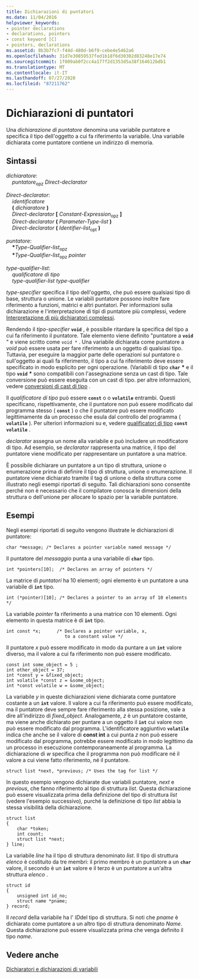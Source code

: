 ```yaml
---
title: Dichiarazioni di puntatori
ms.date: 11/04/2016
helpviewer_keywords:
- pointer declarations
- declarations, pointers
- const keyword [C]
- pointers, declarations
ms.assetid: 8b3b7fc7-f44d-480d-b6f9-cebe4e5462a6
ms.openlocfilehash: 31d7e30859537fed1b18f6d30302d83248e17e74
ms.sourcegitcommit: 1f009ab0f2cc4a177f2d1353d5a38f164612bdb1
ms.translationtype: MT
ms.contentlocale: it-IT
ms.lasthandoff: 07/27/2020
ms.locfileid: "87211762"
---
```

# <a name="pointer-declarations"></a>Dichiarazioni di puntatori

Una *dichiarazione di puntatore* denomina una variabile puntatore e specifica il tipo dell'oggetto a cui fa riferimento la variabile. Una variabile dichiarata come puntatore contiene un indirizzo di memoria.

## <a name="syntax"></a>Sintassi

*dichiaratore*:<br/>
&nbsp;&nbsp;&nbsp;&nbsp;*puntatore*<sub>opz</sub> *Direct-declarator*

*Direct-declarator*:<br/>
&nbsp;&nbsp;&nbsp;&nbsp;*identificatore*<br/>
&nbsp;&nbsp;&nbsp;&nbsp;**(** *dichiaratore* **)**<br/>
&nbsp;&nbsp;&nbsp;&nbsp;*Direct-declarator* **[** *Constant-Expression*<sub>opz</sub> **]**<br/>
&nbsp;&nbsp;&nbsp;&nbsp;*Direct-declarator* **(** *Parameter-Type-list* **)**<br/>
&nbsp;&nbsp;&nbsp;&nbsp;*Direct-declarator* **(** *Identifier-list*<sub>opt</sub> **)**

*puntatore*:<br/>
&nbsp;&nbsp;&nbsp;&nbsp;<strong>\*</strong>*Type-Qualifier-list*<sub>opz</sub><br/>
&nbsp;&nbsp;&nbsp;&nbsp;<strong>\*</strong>*Type-Qualifier-list*<sub>opz</sub> *pointer*

*type-qualifier-list*:<br/>
&nbsp;&nbsp;&nbsp;&nbsp;*qualificatore di tipo*<br/>
&nbsp;&nbsp;&nbsp;&nbsp;*type-qualifier-list* *type-qualifier*

*type-specifier* specifica il tipo dell'oggetto, che può essere qualsiasi tipo di base, struttura o unione. Le variabili puntatore possono inoltre fare riferimento a funzioni, matrici e altri puntatori. Per informazioni sulla dichiarazione e l'interpretazione di tipi di puntatore più complessi, vedere [Interpretazione di più dichiaratori complessi](../c-language/interpreting-more-complex-declarators.md).

Rendendo il *tipo-specifier* **`void`** , è possibile ritardare la specifica del tipo a cui fa riferimento il puntatore. Tale elemento viene definito "puntatore a **`void`** " e viene scritto come `void *` . Una variabile dichiarata come puntatore a *void* può essere usata per fare riferimento a un oggetto di qualsiasi tipo. Tuttavia, per eseguire la maggior parte delle operazioni sul puntatore o sull'oggetto ai quali fa riferimento, il tipo a cui fa riferimento deve essere specificato in modo esplicito per ogni operazione. (Variabili di tipo **`char`** <strong>\*</strong> e il tipo **`void`** <strong>\*</strong> sono compatibili con l'assegnazione senza un cast di tipo. Tale conversione può essere eseguita con un cast di tipo. per altre informazioni, vedere [conversioni di cast di tipo](../c-language/type-cast-conversions.md) .

Il *qualificatore di tipo* può essere **`const`** o o **`volatile`** entrambi. Questi specificano, rispettivamente, che il puntatore non può essere modificato dal programma stesso ( **`const`** ) o che il puntatore può essere modificato legittimamente da un processo che esula dal controllo del programma ( **`volatile`** ). Per ulteriori informazioni su e, vedere [qualificatori di tipo](../c-language/type-qualifiers.md) **`const`** **`volatile`** .

*declarator* assegna un nome alla variabile e può includere un modificatore di tipo. Ad esempio, se *declarator* rappresenta una matrice, il tipo del puntatore viene modificato per rappresentare un puntatore a una matrice.

È possibile dichiarare un puntatore a un tipo di struttura, unione o enumerazione prima di definire il tipo di struttura, unione o enumerazione. Il puntatore viene dichiarato tramite il tag di unione o della struttura come illustrato negli esempi riportati di seguito. Tali dichiarazioni sono consentite perché non è necessario che il compilatore conosca le dimensioni della struttura o dell'unione per allocare lo spazio per la variabile puntatore.

## <a name="examples"></a>Esempi

Negli esempi riportati di seguito vengono illustrate le dichiarazioni di puntatore:

```
char *message; /* Declares a pointer variable named message */
```

Il puntatore del *messaggio* punta a una variabile di **`char`** tipo.

```
int *pointers[10];  /* Declares an array of pointers */
```

La matrice di *puntatori* ha 10 elementi; ogni elemento è un puntatore a una variabile di **`int`** tipo.

```
int (*pointer)[10]; /* Declares a pointer to an array of 10 elements */
```

La variabile *pointer* fa riferimento a una matrice con 10 elementi. Ogni elemento in questa matrice è di **`int`** tipo.

```
int const *x;      /* Declares a pointer variable, x,
                      to a constant value */
```

Il puntatore *x* può essere modificato in modo da puntare a un **`int`** valore diverso, ma il valore a cui fa riferimento non può essere modificato.

```
const int some_object = 5 ;
int other_object = 37;
int *const y = &fixed_object;
int volatile *const z = &some_object;
int *const volatile w = &some_object;
```

La variabile *y* in queste dichiarazioni viene dichiarata come puntatore costante a un **`int`** valore. Il valore a cui fa riferimento può essere modificato, ma il puntatore deve sempre fare riferimento alla stessa posizione, vale a dire all'indirizzo di *fixed_object*. Analogamente, *z* è un puntatore costante, ma viene anche dichiarato per puntare a un oggetto il **`int`** cui valore non può essere modificato dal programma. L'identificatore aggiuntivo **`volatile`** indica che anche se il valore di **const int** a cui punta *z* non può essere modificato dal programma, potrebbe essere modificato in modo legittimo da un processo in esecuzione contemporaneamente al programma. La dichiarazione di *w* specifica che il programma non può modificare né il valore a cui viene fatto riferimento, né il puntatore.

```
struct list *next, *previous; /* Uses the tag for list */
```

In questo esempio vengono dichiarate due variabili puntatore, *next* e *previous*, che fanno riferimento al tipo di struttura *list*. Questa dichiarazione può essere visualizzata prima della definizione del tipo di struttura *list* (vedere l'esempio successivo), purché la definizione di tipo *list* abbia la stessa visibilità della dichiarazione.

```
struct list
{
    char *token;
    int count;
    struct list *next;
} line;
```

La variabile *line* ha il tipo di struttura denominato *list*. Il tipo di struttura *elenco* è costituito da tre membri: il primo membro è un puntatore a un **`char`** valore, il secondo è un **`int`** valore e il terzo è un puntatore a un'altra struttura *elenco* .

```
struct id
{
    unsigned int id_no;
    struct name *pname;
} record;
```

Il *record* della variabile ha l' *ID*del tipo di struttura. Si noti che *pname* è dichiarato come puntatore a un altro tipo di struttura denominato *Name*. Questa dichiarazione può essere visualizzata prima che venga definito il tipo *name*.

## <a name="see-also"></a>Vedere anche

[Dichiaratori e dichiarazioni di variabili](../c-language/declarators-and-variable-declarations.md)
